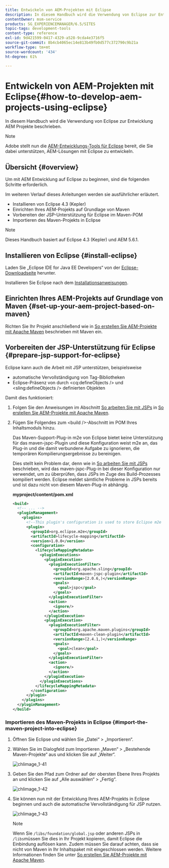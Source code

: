 ```yaml
---
title: Entwickeln von AEM-Projekten mit Eclipse
description: In diesem Handbuch wird die Verwendung von Eclipse zur Entwicklung AEM Projekte beschrieben.
contentOwner: msm-service
products: SG_EXPERIENCEMANAGER/6.5/SITES
topic-tags: development-tools
content-type: reference
exl-id: 9d421599-0417-4329-a528-9cda4e3716f5
source-git-commit: 8b4cb4065ec14e813b49fb0d577c372790c9b21a
workflow-type: tm+mt
source-wordcount: '434'
ht-degree: 61%

---
```


# Entwickeln von AEM-Projekten mit Eclipse{#how-to-develop-aem-projects-using-eclipse}

In diesem Handbuch wird die Verwendung von Eclipse zur Entwicklung AEM Projekte beschrieben.

>[!NOTE]
>
>Adobe stellt nun die [AEM-Entwicklungs-Tools für Eclipse](/help/sites-developing/aem-eclipse.md) bereit, die Sie dabei unterstützen, AEM-Lösungen mit Eclipse zu entwickeln.

## Übersicht {#overview}

Um mit AEM Entwicklung auf Eclipse zu beginnen, sind die folgenden Schritte erforderlich.

Im weiteren Verlauf dieses Anleitungen werden sie ausführlicher erläutert.

* Installieren von Eclipse 4.3 (Kepler)
* Einrichten Ihres AEM-Projekts auf Grundlage von Maven
* Vorbereiten der JSP-Unterstützung für Eclipse im Maven-POM
* Importieren des Maven-Projekts in Eclipse

>[!NOTE]
>
>Dieses Handbuch basiert auf Eclipse 4.3 (Kepler) und AEM 5.6.1.

## Installieren von Eclipse {#install-eclipse}

Laden Sie „Eclipse IDE for Java EE Developers“ von der [Eclipse-Downloadseite](https://www.eclipse.org/downloads/) herunter.

Installieren Sie Eclipse nach dem [Installationsanweisungen](https://wiki.eclipse.org/Eclipse/Installation).

## Einrichten Ihres AEM-Projekts auf Grundlage von Maven {#set-up-your-aem-project-based-on-maven}

Richten Sie Ihr Projekt anschließend wie in [So erstellen Sie AEM-Projekte mit Apache Maven](/help/sites-developing/ht-projects-maven.md) beschrieben mit Maven ein.

## Vorbereiten der JSP-Unterstützung für Eclipse {#prepare-jsp-support-for-eclipse}

Eclipse kann auch die Arbeit mit JSP unterstützen, beispielsweise

* automatische Vervollständigung von Tag-Bibliotheken
* Eclipse-Präsenz von durch &lt;cq:defineObjects /> und &lt;sling:defineObjects /> definierten Objekten

Damit dies funktioniert:

1. Folgen Sie den Anweisungen im Abschnitt [So arbeiten Sie mit JSPs](/help/sites-developing/ht-projects-maven.md#how-to-work-with-jsps) in [So erstellen Sie AEM-Projekte mit Apache Maven](/help/sites-developing/ht-projects-maven.md).
1. Fügen Sie Folgendes zum &lt;build />-Abschnitt im POM Ihres Inhaltsmoduls hinzu.

   Das Maven-Support-Plug-in m2e von Eclipse bietet keine Unterstützung für das maven-jspc-Plugin und diese Konfiguration weist m2e an, das Plug-in und die damit verbundene Aufgabe zu ignorieren, die temporären Kompilierungsergebnisse zu bereinigen.

   Dies stellt kein Problem dar, denn wie in [So arbeiten Sie mit JSPs](/help/sites-developing/ht-projects-maven.md#how-to-work-with-jsps) beschrieben, wird das maven-jspc-Plug-in bei dieser Konfiguration nur verwendet, um zu überprüfen, dass JSPs im Zuge des Build-Prozesses kompiliert werden. Eclipse meldet sämtliche Probleme in JSPs bereits und ist dazu nicht von diesem Maven-Plug-in abhängig.

   **myproject/content/pom.xml**

   ```xml
   <build>
     <!-- ... -->
     <pluginManagement>
       <plugins>
         <!--This plugin's configuration is used to store Eclipse m2e settings only. It has no influence on the Maven build itself.-->
         <plugin>
           <groupId>org.eclipse.m2e</groupId>
           <artifactId>lifecycle-mapping</artifactId>
           <version>1.0.0</version>
           <configuration>
             <lifecycleMappingMetadata>
               <pluginExecutions>
                 <pluginExecution>
                   <pluginExecutionFilter>
                     <groupId>org.apache.sling</groupId>
                     <artifactId>maven-jspc-plugin</artifactId>
                     <versionRange>[2.0.6,)</versionRange>
                     <goals>
                       <goal>jspc</goal>
                     </goals>
                   </pluginExecutionFilter>
                   <action>
                     <ignore/>
                   </action>
                 </pluginExecution>
                 <pluginExecution>
                   <pluginExecutionFilter>
                     <groupId>org.apache.maven.plugins</groupId>
                     <artifactId>maven-clean-plugin</artifactId>
                     <versionRange>[2.4.1,)</versionRange>
                     <goals>
                       <goal>clean</goal>
                     </goals>
                   </pluginExecutionFilter>
                   <action>
                     <ignore/>
                   </action>
                 </pluginExecution>
               </pluginExecutions>
             </lifecycleMappingMetadata>
           </configuration>
         </plugin>
       </plugins>
     </pluginManagement>
   </build>
   ```

### Importieren des Maven-Projekts in Eclipse {#import-the-maven-project-into-eclipse}

1. Öffnen Sie Eclipse und wählen Sie „Datei“ > „Importieren“.
1. Wählen Sie im Dialogfeld zum Importieren „Maven“ > „Bestehende Maven-Projekte“ aus und klicken Sie auf „Weiter“.

   ![chlimage_1-41](assets/chlimage_1-41a.png)

1. Geben Sie den Pfad zum Ordner auf der obersten Ebene Ihres Projekts an und klicken Sie auf „Alle auswählen“ > „Fertig“.

   ![chlimage_1-42](assets/chlimage_1-42a.png)

1. Sie können nun mit der Entwicklung Ihres AEM-Projekts in Eclipse beginnen und auch die automatische Vervollständigung für JSP nutzen.

   ![chlimage_1-43](assets/chlimage_1-43a.png)

   >[!NOTE]
   >
   >Wenn Sie `/libs/foundation/global.jsp` oder anderen JSPs in `/libs`müssen Sie dies in Ihr Projekt kopieren, damit Eclipse die Einbindung auflösen kann. Zudem müssen Sie darauf achten, dass sie nicht von Maven in Ihr Inhaltspaket mit eingeschlossen werden. Weitere Informationen finden Sie unter [So erstellen Sie AEM-Projekte mit Apache Maven](/help/sites-developing/ht-projects-maven.md).
